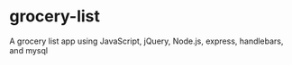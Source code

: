 # grocery-list
A grocery list app using JavaScript, jQuery, Node.js, express, handlebars, and mysql
